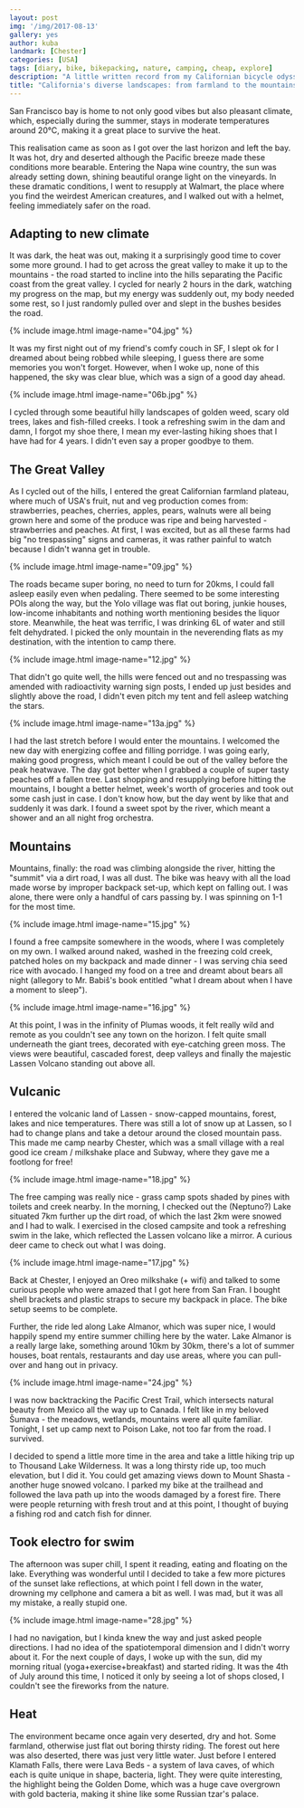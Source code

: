 ```yaml
---
layout: post
img: '/img/2017-08-13'
gallery: yes
author: kuba
landmark: [Chester]
categories: [USA]
tags: [diary, bike, bikepacking, nature, camping, cheap, explore]
description: "A little written record from my Californian bicycle odyssey from San Francisco up to Oregon."
title: "California's diverse landscapes: from farmland to the mountains"
---
```

San Francisco bay is home to not only good vibes but also pleasant climate, which, especially during the summer, stays in moderate temperatures around 20°C, making it a great place to survive the heat.

This realisation came as soon as I got over the last horizon and left the bay. It was hot, dry and deserted although the Pacific breeze made these conditions more bearable. Entering the Napa wine country, the sun was already setting down, shining beautiful orange light on the vineyards. In these dramatic conditions, I went to resupply at Walmart, the place where you find the weirdest American creatures, and I walked out with a helmet, feeling immediately safer on the road.

## Adapting to new climate

It was dark, the heat was out, making it a surprisingly good time to cover some more ground. I had to get across the great valley to make it up to the mountains - the road started to incline into the hills separating the Pacific coast from the great valley. I cycled for nearly 2 hours in the dark, watching my progress on the map, but my energy was suddenly out, my body needed some rest, so I just randomly pulled over and slept in the bushes besides the road.

{% include image.html image-name="04.jpg" %}

It was my first night out of my friend's comfy couch in SF, I slept ok for I dreamed about being robbed while sleeping, I guess there are some memories you won't forget. However, when I woke up, none of this happened, the sky was clear blue, which was a sign of a good day ahead.

{% include image.html image-name="06b.jpg" %}

I cycled through some beautiful hilly landscapes of golden weed, scary old trees, lakes and fish-filled creeks. I took a refreshing swim in the dam and damn, I forgot my shoe there, I mean my ever-lasting hiking shoes that I have had for 4 years. I didn't even say a proper goodbye to them.

## The Great Valley

As I cycled out of the hills, I entered the great Californian farmland plateau, where much of USA's fruit, nut and veg production comes from: strawberries, peaches, cherries, apples, pears, walnuts were all being grown here and some of the produce was ripe and being harvested - strawberries and peaches. At first, I was excited, but as all these farms had big "no trespassing" signs and cameras, it was rather painful to watch because I didn't wanna get in trouble.

{% include image.html image-name="09.jpg" %}

The roads became super boring, no need to turn for 20kms, I could fall asleep easily even when pedaling. There seemed to be some interesting POIs along the way, but the Yolo village was flat out boring, junkie houses, low-income inhabitants and nothing worth mentioning besides the liquor store. Meanwhile, the heat was terrific, I was drinking 6L of water and still felt dehydrated. I picked the only mountain in the neverending flats as my destination, with the intention to camp there. 

{% include image.html image-name="12.jpg" %}

That didn't go quite well, the hills were fenced out and no trespassing was amended with radioactivity warning sign posts, I ended up just besides and slightly above the road, I didn't even pitch my tent and fell asleep watching the stars.

{% include image.html image-name="13a.jpg" %}

I had the last stretch before I would enter the mountains. I welcomed the new day with energizing coffee and filling porridge. I was going early, making good progress, which meant I could be out of the valley before the peak heatwave. The day got better when I grabbed a couple of super tasty peaches off a fallen tree. Last shopping and resupplying before hitting the mountains, I bought a better helmet, week's worth of groceries and took out some cash just in case. I don't know how, but the day went by like that and suddenly it was dark. I found a sweet spot by the river, which meant a shower and an all night frog orchestra. 

## Mountains 

Mountains, finally: the road was climbing alongside the river, hitting the "summit" via a dirt road, I was all dust. The bike was heavy with all the load made worse by improper backpack set-up, which kept on falling out. I was alone, there were only a handful of cars passing by. I was spinning on 1-1 for the most time.

{% include image.html image-name="15.jpg" %}

I found a free campsite somewhere in the woods, where I was completely on my own. I walked around naked, washed in the freezing cold creek, patched holes on my backpack and made dinner - I was serving chia seed rice with avocado. I hanged my food on a tree and dreamt about bears all night (allegory to Mr. Babiš's book entitled "what I dream about when I have a moment to sleep").

{% include image.html image-name="16.jpg" %}

At this point, I was in the infinity of Plumas woods, it felt really wild and remote as you couldn't see any town on the horizon. I felt quite small underneath the giant trees, decorated with eye-catching green moss. The views were beautiful, cascaded forest, deep valleys and finally the majestic Lassen Volcano standing out above all.

## Vulcanic 

I entered the volcanic land of Lassen - snow-capped mountains, forest, lakes and nice temperatures. There was still a lot of snow up at Lassen, so I had to change plans and take a detour around the closed mountain pass. This made me camp nearby Chester, which was a small village with a real good ice cream / milkshake place and Subway, where they gave me a footlong for free!

{% include image.html image-name="18.jpg" %}

The free camping was really nice - grass camp spots shaded by pines with toilets and creek nearby. In the morning, I checked out the (Neptuno?) Lake situated 7km further up the dirt road, of which the last 2km were snowed and I had to walk. I exercised in the closed campsite and took a refreshing swim in the lake, which reflected the Lassen volcano like a mirror. A curious deer came to check out what I was doing.

{% include image.html image-name="17.jpg" %}

Back at Chester, I enjoyed an Oreo milkshake (+ wifi) and talked to some curious people who were amazed that I got here from San Fran. I bought shell brackets and plastic straps to secure my backpack in place. The bike setup seems to be complete.

Further, the ride led along Lake Almanor, which was super nice, I would happily spend my entire summer chilling here by the water. Lake Almanor is a really large lake, something around 10km by 30km, there's a lot of summer houses, boat rentals, restaurants and day use areas, where you can pull-over and hang out in privacy. 

{% include image.html image-name="24.jpg" %}

I was now backtracking the Pacific Crest Trail, which intersects natural beauty from Mexico all the way up to Canada. I felt like in my beloved Šumava - the meadows, wetlands, mountains were all quite familiar. Tonight, I set up camp next to Poison Lake, not too far from the road. I survived.

I decided to spend a little more time in the area and take a little hiking trip up to Thousand Lake Wilderness. It was a long thirsty ride up, too much elevation, but I did it. You could get amazing views down to Mount Shasta - another huge snowed volcano. I parked my bike at the trailhead and followed the lava path up into the woods damaged by a forest fire.  There were people returning with fresh trout and at this point, I thought of buying a fishing rod and catch fish for dinner.

## Took electro for swim 

The afternoon was super chill, I spent it reading, eating and floating on the lake. Everything was wonderful until I decided to take a few more pictures of the sunset lake reflections, at which point I fell down in the water, drowning my cellphone and camera a bit as well. I was mad, but it was all my mistake, a really stupid one. 

{% include image.html image-name="28.jpg" %}

I had no navigation, but I kinda knew the way and just asked people directions. I had no idea of the spatiotemporal dimension and I didn't worry about it. For the next couple of days, I woke up with the sun, did my morning ritual (yoga+exercise+breakfast) and started riding. It was the 4th of July around this time, I noticed it only by seeing a lot of shops closed, I couldn't see the fireworks from the nature.

## Heat

The environment became once again very deserted, dry and hot. Some farmland, otherwise just flat out boring thirsty riding. The forest out here was also deserted, there was  just very little water. Just before I entered Klamath Falls, there were Lava Beds - a system of lava caves, of which each is quite unique in shape, bacteria, light. They were quite interesting, the highlight being the Golden Dome, which was a huge cave overgrown with gold bacteria, making it shine like some Russian tzar's palace. 